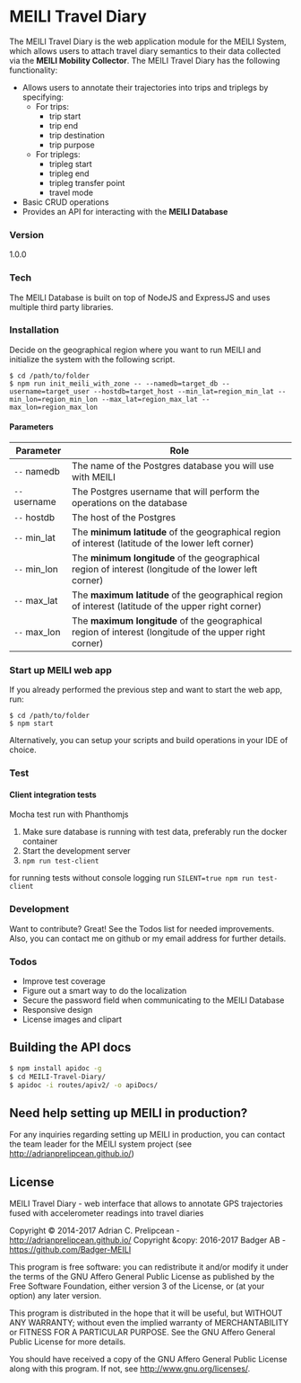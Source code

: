 # MEILI Travel Diary

The MEILI Travel Diary is the web application module for the MEILI System, which allows users to attach travel diary semantics to their data collected via the **MEILI Mobility Collector**. The MEILI Travel Diary has the following functionality:
- Allows users to annotate their trajectories into trips and triplegs by specifying:
    - For trips:
        - trip start
        - trip end
        - trip destination
        - trip purpose
    - For triplegs: 
        - tripleg start
        - tripleg end 
        - tripleg transfer point
        - travel mode
- Basic CRUD operations 
- Provides an API for interacting with the **MEILI Database**

### Version
1.0.0

### Tech

The MEILI Database is built on top of NodeJS and ExpressJS and uses multiple third party libraries.

### Installation

Decide on the geographical region where you want to run MEILI and initialize the system with the following script.

```
$ cd /path/to/folder
$ npm run init_meili_with_zone -- --namedb=target_db --username=target_user --hostdb=target_host --min_lat=region_min_lat --min_lon=region_min_lon --max_lat=region_max_lat --max_lon=region_max_lon
```

#### Parameters

| Parameter        | Role           |
| ------------- |-------------|
| `--` namedb      | The name of the Postgres database you will use with MEILI |
| `--` username      | The Postgres username that will perform the operations on the database      |
| `--` hostdb | The host of the Postgres       |
| `--` min_lat | The **minimum latitude** of the geographical region of interest (latitude of the lower left corner)     |
| `--` min_lon | The **minimum longitude** of the geographical region of interest (longitude of the lower left corner)      |
| `--` max_lat | The **maximum latitude** of the geographical region of interest (latitude of the upper right corner)      |
| `--` max_lon | The **maximum longitude** of the geographical region of interest (longitude of the upper right corner)      |

### Start up MEILI web app

If you already performed the previous step and want to start the web app, run:

```
$ cd /path/to/folder
$ npm start
```

Alternatively, you can setup your scripts and build operations in your IDE of choice.

### Test
#### Client integration tests
Mocha test run with Phanthomjs

1. Make sure database is running with test data, preferably run the docker container
2. Start the development server
3. `npm run test-client` 

for running tests without console logging run `SILENT=true npm run test-client`

### Development

Want to contribute? Great! See the Todos list for needed improvements. Also, you can contact me on github or my email address for further details. 
 
### Todos

 - Improve test coverage
 - Figure out a smart way to do the localization  
 - Secure the password field when communicating to the MEILI Database 
 - Responsive design 
 - License images and clipart 

## Building the API docs 

```sh
$ npm install apidoc -g
$ cd MEILI-Travel-Diary/
$ apidoc -i routes/apiv2/ -o apiDocs/
```


Need help setting up MEILI in production?
----
For any inquiries regarding setting up MEILI in production, you can contact the team leader for the MEILI system project (see http://adrianprelipcean.github.io/)

License
----

MEILI Travel Diary - web interface that allows to annotate GPS trajectories
 fused with accelerometer readings into travel diaries

Copyright &copy; 2014-2017 Adrian C. Prelipcean - http://adrianprelipcean.github.io/ 
Copyright &copy: 2016-2017 Badger AB - https://github.com/Badger-MEILI

 This program is free software: you can redistribute it and/or modify
 it under the terms of the GNU Affero General Public License as
 published by the Free Software Foundation, either version 3 of the
 License, or (at your option) any later version.

 This program is distributed in the hope that it will be useful,
 but WITHOUT ANY WARRANTY; without even the implied warranty of
 MERCHANTABILITY or FITNESS FOR A PARTICULAR PURPOSE.  See the
 GNU Affero General Public License for more details.

 You should have received a copy of the GNU Affero General Public License
 along with this program.  If not, see <http://www.gnu.org/licenses/>.
